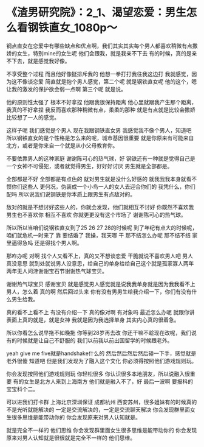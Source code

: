 # 《渣男研究院》：2_1、渴望恋爱：男生怎么看钢铁直女_1080p～

钢点直女在恋爱中有哪些缺点和优点啊，我们其实其实每个男人都喜欢稍微有点撒娇的女生，特别mine的女生呢 他们会跟我，就是我亲不下去 有的时候，真的是亲不下去，就是感觉我好像。

不享受整个过程 而且他好像挺排斥我的 他想一拳打打我往我这边打 我就感觉，因为这不像谈恋爱 简直就是抱个男人感觉，第二个呢 就是钢铁直女呢 他的这个，嗯 让我的激发的保护欲会弱一点啊 第三个呢 就是说。

他的原则性太强了 根本不好拿捏 他跟我很保持距离 他心里就跟我产生那个距离，我真的不好拿捏 我反而喜欢那种稍微有点，柔柔的那种 就是有点就是比较会撒娇 比较想了一人的感觉。

这样子呢 我们感觉是个男人 现在我跟钢铁直女男 我感觉我不像个男人，知道吧 所以钢铁直女的是个性格是怎么来的呢，城市基因很重要 就是你原来有可能来自北方，或者是你来自一个就是从小父母教育你。

不要依靠男人的这种家庭 谢谢陈可心的热气球，好 钢铁还有一种就是觉得自己是一个女神不可侵犯，或者就觉得男生，好好好讨厌 男生就是全部都是。

全部都是不好 全部都是有点色的 就对男生就是没什么好感的 就我我我本身就看不惯你们这些人 更何况，伪装成一个小鸟一人的女人去迎合你们的 我凭什么，你们配吗 所以说我们说钢铁是你本质上跟男生有点敌对的。

敌对的就是不想讨好这些人的，你就会发现，他们就相互不讨好 你既然不喜欢我 男生也不喜欢你 相互不喜欢 你就更更没有这个市场了 谢谢陈可心的热气球。

所以所以当咱们说钢铁直女到了25 26 27 28的时候呢 到了年纪有点大的时候呢，咱们就危机一时来了 靠 要结婚了 我操，我天哪 干 那不结怎么办呢 那不结不结 家里逼得急吗 还是得找个男人啊。

那咋办呢 对啊 找个人又看不上，真的又不想谈恋爱 干脆就说不喜欢男人吧 男人真没意思 就到处就说男人没意思，给自己的单身给给自己这个就是孤家寡人两年两年无人问津谢谢宝石节谢谢热气球宝贝。

谢谢热气球宝贝 感谢宝贝 就是感觉男人感觉就是说我我单身就是因为我我看不上男人，怎么着 真的啊 然后回过头来 你有没有男男生给我介绍一下，你们有没有什么男生给我。

真的看不上看不上 有没有介绍一下 真的像对啊 有对象吗 最近怎么办呢 就跟你讲 表面上真的就是，就是女神 我就是因为我选择单身 其实内心真的很着急。

所以你看怎么说早拖不如晚拖 你等到28岁再去改 你还干嘛不趁现在改呢，我们说有的时候就是让自己不舒服的 我们以前我以前出国留学的时候跟老外。

yeah give me five就是handshake什么的 然后然后然后然后碰一下手，感觉就是老外很傻 知道吧 但是我们发现为了融入这个文化 你必须得按照他们游戏规则玩。

你会发现按照他们游戏规则玩 你轻松很多 你认识很多本地朋友，所以说融入很重要 有的女生是北方人来到上海南方 他们就是融入不了，好 最后一波啊 要报科的宝宝科个二。

可以进我们打卡群 上海北京深圳保证 成都杭州 西安苏州，很多姐妹有的时候真的不是光听就能解决的 一定是交流解决的，一定是交流聊天解决 你会发现群里面女生很多思维是能带动你的 你会发现原来对男人认知就是。

就是完全不一样的 他们思维 你会发现群里面女生很多思维是能带动你的 你会发现原来对男人认知就是很很就是完全不一样的 他们思维。